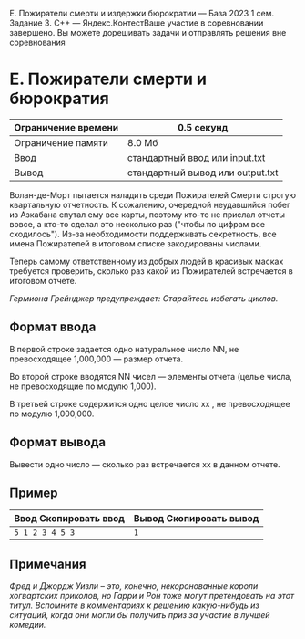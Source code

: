 E. Пожиратели смерти и издержки бюрократии — База 2023 1 сем. Задание 3. C++ — Яндекс.КонтестВаше участие в соревновании завершено. Вы можете дорешивать задачи и отправлять решения вне соревнования

# E. Пожиратели смерти и бюрократия

| Ограничение времени | 0.5 секунд |
| --- | --- |
| Ограничение памяти | 8.0 Мб |
| Ввод | стандартный ввод или input.txt |
| Вывод | стандартный вывод или output.txt |

Волан-де-Морт пытается наладить среди Пожирателей Смерти строгую квартальную отчетность. К сожалению, очередной неудавшийся побег из Азкабана спутал ему все карты, поэтому кто-то не прислал отчеты вовсе, а кто-то сделал это несколько раз ("чтобы по цифрам все сходилось"). Из-за необходимости поддерживать секретность, все имена Пожирателей в итоговом списке закодированы числами.

Теперь самому ответственному из добрых людей в красивых масках требуется проверить, сколько раз какой из Пожирателей встречается в итоговом отчете.

*Гермиона Грейнджер предупреждает: Старайтесь избегать циклов.*

## Формат ввода

В первой строке задается одно натуральное число NN, не превосходящее 1,000,000 — размер отчета.

Во второй строке вводятся NN чисел — элементы отчета (целые числа, не превосходящие по модулю 1,000).

В третьей строке содержится одно целое число xx , не превосходящее по модулю 1,000,000.

## Формат вывода

Вывести одно число — сколько раз встречается xx в данном отчете.

## Пример

| Ввод Скопировать ввод | Вывод Скопировать вывод |
| --- | --- |
| `5 1 2 3 4 5 3 ` | `1 ` |

## Примечания

*Фред и Джордж Уизли – это, конечно, некоронованные короли хогвартских приколов, но Гарри и Рон тоже могут претендовать на этот титул. Вспомните в комментариях к решению какую-нибудь из ситуаций, когда они могли бы получить приз за участие в лучшей комедии.*

